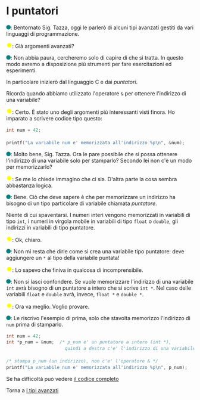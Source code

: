 # I puntatori

![](../../images/people/tess.png): Bentornato Sig. Tazza, oggi le parlerò
di alcuni tipi avanzati gestiti da vari linguaggi di programmazione.

![](../../images/people/tazza.png): Già argomenti avanzati?

![](../../images/people/tess.png): Non abbia paura, cercheremo solo di capire
di che si tratta. In questo modo avremo a disposizione più strumenti per
fare esercitazioni ed esperimenti.

In particolare inizierò dal linguaggio C e dai *puntatori*.

Ricorda quando abbiamo utilizzato l'operatore `&` per ottenere l'indirizzo
di una variabile?

![](../../images/people/tazza.png): Certo. &Egrave; stato uno degli argomenti
più interessanti visti finora. Ho imparato a scrivere codice tipo questo:

```c
int num = 42;

printf("La variabile num e' memorizzata all'indirizzo %p\n", &num);
```

![](../../images/people/tess.png): Molto bene, Sig. Tazza. Ora le pare possibile
che si possa ottenere l'indirizzo di una variabile solo per stamparlo?
Secondo lei non c'è un modo per memorizzarlo?

![](../../images/people/tazza.png): Se me lo chiede immagino che ci sia. D'altra
parte la cosa sembra abbastanza logica.

![](../../images/people/tess.png): Bene. Ciò che deve sapere è che per memorizzare
un indirizzo ha bisogno di un tipo particolare di variabile chiamata *puntatore*.

Niente di cui spaventarsi. I numeri interi vengono memorizzati in variabili di
tipo `int`, i numeri in virgola mobile in variabili di tipo `float` o `double`,
gli indirizzi in variabili di tipo puntatore.

![](../../images/people/tazza.png): Ok, chiaro.

![](../../images/people/tess.png): Non mi resta che dirle come si crea una variabile
tipo puntatore: deve aggiungere un `*` al tipo della variabile puntata!

![](../../images/people/tazza.png): Lo sapevo che finiva in qualcosa di incomprensibile.

![](../../images/people/tess.png): Non si lasci confondere. Se vuole memorizzare
l'indirizzo di una variabile `int` avrà bisogno di un puntatore a intero che
si scrive `int *`. Nel caso delle variabili `float` e `double` avrà, invece,
`float *` e `double *`.

![](../../images/people/tazza.png): Ora va meglio. Voglio provare.

![](../../images/people/tess.png): Le riscrivo l'esempio di prima, solo che stavolta
memorizzo l'indirizzo di `num` prima di stamparlo.

```c
int num = 42;
int *p_num = &num;  /* p_num e' un puntatore a intero (int *),
                      quindi a destra c'e' l'indirizzo di una variabile intera */

/* stampa p_num (un indirizzo), non c'e' l'operatore & */
printf("La variabile num e' memorizzata all'indirizzo %p\n", p_num);
```

Se ha difficoltà può vedere <a href="https://github.com/FabioZTessitore/laboratorio/blob/master/esempi/part-ii/tipi-avanzati/puntatori.c">il codice completo</a>

Torna a [I tipi avanzati](../summary.md)
